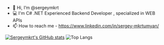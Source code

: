 - 👋 Hi, I’m @sergeymkrt
- 💻 I'm C# .NET Experienced Backend Developer , specialized in WEB APIs
- 📫 How to reach me - https://www.linkedin.com/in/sergey-mkrtumyan/


[![Sergeymkrt's GitHub stats](https://github-readme-stats.vercel.app/api?username=sergeymkrt)](https://github.com/anuraghazra/github-readme-stats)
![Top Langs](https://github-readme-stats.vercel.app/api/top-langs/?username=sergeymkrt&hide=TeX&layout=compact)

<!---
sergeymkrt/sergeymkrt is a ✨ special ✨ repository because its `README.md` (this file) appears on your GitHub profile.
You can click the Preview link to take a look at your changes.
--->
